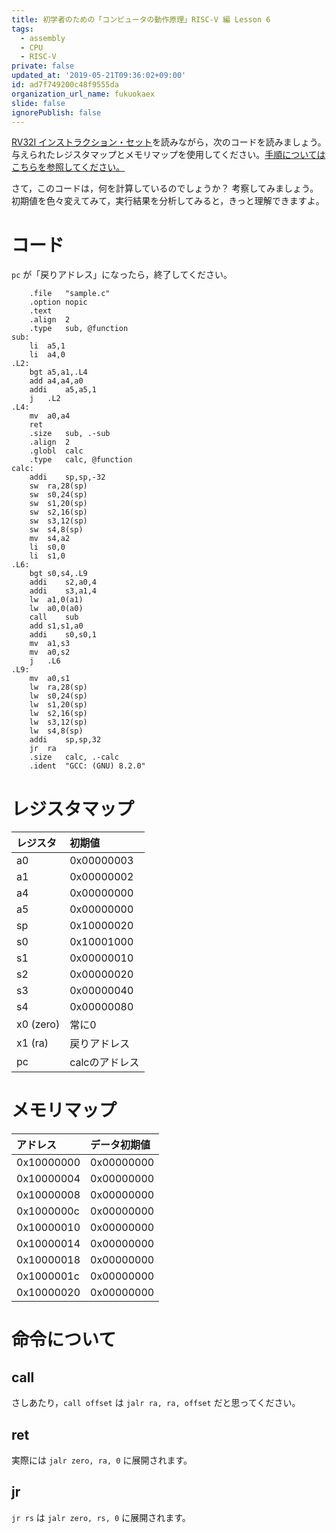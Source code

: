 ```yaml
---
title: 初学者のための「コンピュータの動作原理」RISC-V 編 Lesson 6
tags:
  - assembly
  - CPU
  - RISC-V
private: false
updated_at: '2019-05-21T09:36:02+09:00'
id: ad7f749200c48f9555da
organization_url_name: fukuokaex
slide: false
ignorePublish: false
---
```

[RV32I インストラクション・セット](https://qiita.com/zacky1972/items/48bf61bfe3ef2b8ce557)を読みながら，次のコードを読みましょう。与えられたレジスタマップとメモリマップを使用してください。[手順についてはこちらを参照してください。](https://qiita.com/zacky1972/items/9cc5392d70d43503afb6#実施)

さて，このコードは，何を計算しているのでしょうか？ 考察してみましょう。初期値を色々変えてみて，実行結果を分析してみると，きっと理解できますよ。

# コード

`pc` が「戻りアドレス」になったら，終了してください。

```
	.file	"sample.c"
	.option nopic
	.text
	.align	2
	.type	sub, @function
sub:
	li	a5,1
	li	a4,0
.L2:
	bgt	a5,a1,.L4
	add	a4,a4,a0
	addi	a5,a5,1
	j	.L2
.L4:
	mv	a0,a4
	ret
	.size	sub, .-sub
	.align	2
	.globl	calc
	.type	calc, @function
calc:
	addi	sp,sp,-32
	sw	ra,28(sp)
	sw	s0,24(sp)
	sw	s1,20(sp)
	sw	s2,16(sp)
	sw	s3,12(sp)
	sw	s4,8(sp)
	mv	s4,a2
	li	s0,0
	li	s1,0
.L6:
	bgt	s0,s4,.L9
	addi	s2,a0,4
	addi	s3,a1,4
	lw	a1,0(a1)
	lw	a0,0(a0)
	call	sub
	add	s1,s1,a0
	addi	s0,s0,1
	mv	a1,s3
	mv	a0,s2
	j	.L6
.L9:
	mv	a0,s1
	lw	ra,28(sp)
	lw	s0,24(sp)
	lw	s1,20(sp)
	lw	s2,16(sp)
	lw	s3,12(sp)
	lw	s4,8(sp)
	addi	sp,sp,32
	jr	ra
	.size	calc, .-calc
	.ident	"GCC: (GNU) 8.2.0"
```

# レジスタマップ

|レジスタ|初期値|
|:------|:-----|
|a0     |0x00000003|
|a1     |0x00000002|
|a4     |0x00000000|
|a5     |0x00000000|
|sp     |0x10000020|
|s0     |0x10001000|
|s1     |0x00000010|
|s2     |0x00000020|
|s3     |0x00000040|
|s4     |0x00000080|
|x0 (zero)|常に0|
|x1 (ra)|戻りアドレス|
|pc     |calcのアドレス|

# メモリマップ

|アドレス|データ初期値|
|:------|:-----|
|0x10000000|0x00000000|
|0x10000004|0x00000000|
|0x10000008|0x00000000|
|0x1000000c|0x00000000|
|0x10000010|0x00000000|
|0x10000014|0x00000000|
|0x10000018|0x00000000|
|0x1000001c|0x00000000|
|0x10000020|0x00000000|


# 命令について

## call

さしあたり，`call offset` は `jalr ra, ra, offset` だと思ってください。

## ret

実際には `jalr zero, ra, 0` に展開されます。

## jr

`jr rs` は `jalr zero, rs, 0` に展開されます。

